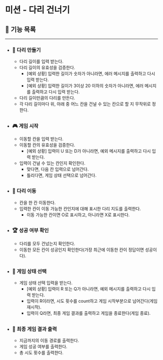 # 미션 - 다리 건너기  
##


## 🔎 기능 목록
*****
- ### 🌉 다리 만들기
  - 다리 길이를 입력 받는다.
  - 다리 길이의 유효성을 검증한다.
    - [예외 상황] 입력한 길이가 숫자가 아니라면, 에러 메시지를 출력하고 다시 입력 받는다.
    - [예외 상황] 입력한 길이가 3이상 20 이하의 숫자가 아니라면, 에러 메시지를 출력하고 다시 입력 받는다.
  - 다리 길이만큼의 다리를 만든다.
  - 각 다리 길이마다 위, 아래 중 어느 칸을 건널 수 있는 칸으로 할 지 무작위로 정한다.
##
- ### 🎮 게임 시작
  - 이동할 칸을 입력 받는다.
  - 이동할 칸의 유효성을 검증한다.
    - [예외 상황] 입력이 U 또는 D가 아니라면, 예외 메시지를 출력하고 다시 입력 받는다. 
  - 입력이 건널 수 있는 칸인지 확인한다.
    - 맞다면, 다음 칸 입력으로 넘어간다.
    - 틀리다면, 게임 상태 선택으로 넘어간다.

##
- ### 🏃 다리 이동
  - 칸을 한 칸 이동한다.
  - 입력한 칸이 이동 가능한 칸인지에 대해 표시한 다리 지도를 출력한다.
    - 이동 가능한 칸이면 O로 표시하고, 아니라면 X로 표시한다.

##
- ### 🏆 성공 여부 확인
  - 다리를 모두 건넜는지 확인한다. 
  - 이동한 모든 칸이 성공인지 확인한다(가장 최근에 이동한 칸이 정답이면 성공이다). 

##
- ### 🎲 게임 상태 선택
  - 게임 상태 선택 입력을 받는다.
    - [예외 상황] 입력이 R 또는 Q가 아니라면, 예외 메시지를 출력하고 다시 입력 받는다.
    - 입력이 R이라면, 시도 횟수를 count하고 게임 시작부분으로 넘어간다(게임 재시작).
    - 입력이 Q라면, 최종 게임 결과를 출력하고 게임을 종료한다(게임 종료).
##
- ### 👏 최종 게임 결과 출력 
  - 지금까지의 이동 경로를 출력한다.
  - 게임 성공 여부를 출력한다.
  - 총 시도 횟수를 출력한다.